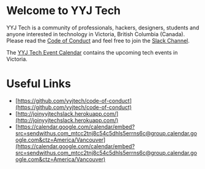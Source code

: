 # Welcome to YYJ Tech

YYJ Tech is a community of professionals, hackers, designers, students and anyone interested in technology
in Victoria, British Columbia (Canada). Please read the [Code of Conduct](https://github.com/yyjtech/code-of-conduct)
and feel free to join the [Slack Channel](http://joinyyjtechslack.herokuapp.com/).

The [YYJ Tech Event Calendar](https://calendar.google.com/calendar/embed?src=sendwithus.com_mtcc2tnj8c54c5dhls5errns6c@group.calendar.google.com&ctz=America/Vancouver) contains the upcoming tech events in Victoria.

# Useful Links
* [https://github.com/yyjtech/code-of-conduct](https://github.com/yyjtech/code-of-conduct)
* [http://joinyyjtechslack.herokuapp.com/](http://joinyyjtechslack.herokuapp.com/)
* [https://calendar.google.com/calendar/embed?src=sendwithus.com_mtcc2tnj8c54c5dhls5errns6c@group.calendar.google.com&ctz=America/Vancouver](https://calendar.google.com/calendar/embed?src=sendwithus.com_mtcc2tnj8c54c5dhls5errns6c@group.calendar.google.com&ctz=America/Vancouver)
